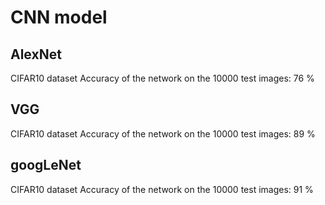 # CNN model

## AlexNet

CIFAR10 dataset
Accuracy of the network on the 10000 test images: 76 %

## VGG 

CIFAR10 dataset
Accuracy of the network on the 10000 test images: 89 %

## googLeNet 

CIFAR10 dataset
Accuracy of the network on the 10000 test images: 91 %


